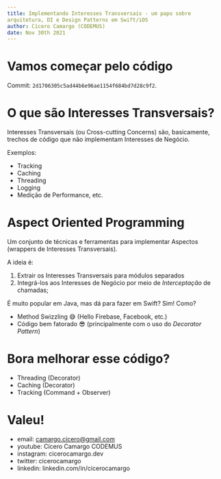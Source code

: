 ```yaml
---
title: Implementando Interesses Transversais - um papo sobre
arquitetura, DI e Design Patterns em Swift/iOS
author: Cícero Camargo (CODEMUS)
date: Nov 30th 2021
---
```


# Vamos começar pelo código 

Commit: `2d1706305c5ad44b6e96ae1154f684bd7d28c9f2`.

# O que são Interesses Transversais?

Interesses Transversais (ou Cross-cutting Concerns) são, basicamente,
trechos de código que não implementam Interesses de Negócio. 

Exemplos:

* Tracking
* Caching
* Threading
* Logging
* Medição de Performance, etc.

# Aspect Oriented Programming

Um conjunto de técnicas e ferramentas para implementar Aspectos (wrappers de
Interesses Transversais).

A ideia é:

1. Extrair os Interesses Transversais para módulos separados
2. Integrá-los aos Interesses de Negócio por meio de *Interceptação* de chamadas;

É muito popular em Java, mas dá para fazer em Swift? Sim! Como?
* Method Swizzling 😅 (Hello Firebase, Facebook, etc.)
* Código bem fatorado 😎 (principalmente com o uso do *Decorator Pattern*) 

# Bora melhorar esse código?
- Threading (Decorator)
- Caching (Decorator)
- Tracking (Command + Observer)

# Valeu!

- email: camargo.cicero@gmail.com
- youtube: Cícero Camargo CODEMUS
- instagram: cicerocamargo.dev
- twitter: cicerocamargo
- linkedin: linkedin.com/in/cicerocamargo
